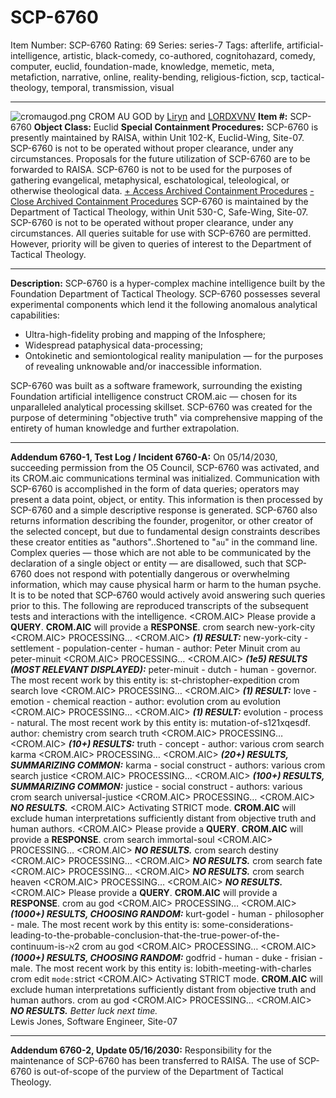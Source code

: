# SCP-6760
Item Number: SCP-6760
Rating: 69
Series: series-7
Tags: afterlife, artificial-intelligence, artistic, black-comedy, co-authored, cognitohazard, comedy, computer, euclid, foundation-made, knowledge, memetic, meta, metafiction, narrative, online, reality-bending, religious-fiction, scp, tactical-theology, temporal, transmission, visual

---

![cromaugod.png](https://scp-wiki.wikidot.com/local--files/liryn/cromaugod.png)
CROM AU GOD
by [Liryn](http://www.wikidot.com/user:info/liryn) and [LORDXVNV](http://www.wikidot.com/user:info/lordxvnv)
**Item #:** SCP-6760
**Object Class:** Euclid
**Special Containment Procedures:** SCP-6760 is presently maintained by RAISA, within Unit 102-K, Euclid-Wing, Site-07. SCP-6760 is not to be operated without proper clearance, under any circumstances. Proposals for the future utilization of SCP-6760 are to be forwarded to RAISA. SCP-6760 is not to be used for the purposes of gathering evangelical, metaphysical, eschatological, teleological, or otherwise theological data.
[\+ Access Archived Containment Procedures](javascript:;)
[\- Close Archived Containment Procedures](javascript:;)
SCP-6760 is maintained by the Department of Tactical Theology, within Unit 530-C, Safe-Wing, Site-07. SCP-6760 is not to be operated without proper clearance, under any circumstances.
All queries suitable for use with SCP-6760 are permitted. However, priority will be given to queries of interest to the Department of Tactical Theology.
* * *
**Description:** SCP-6760 is a hyper-complex machine intelligence built by the Foundation Department of Tactical Theology. SCP-6760 possesses several experimental components which lend it the following anomalous analytical capabilities:
  * Ultra-high-fidelity probing and mapping of the Infosphere;
  * Widespread pataphysical data-processing;
  * Ontokinetic and semiontological reality manipulation — for the purposes of revealing unknowable and/or inaccessible information.

SCP-6760 was built as a software framework, surrounding the existing Foundation artificial intelligence construct CROM.aic — chosen for its unparalleled analytical processing skillset.
SCP-6760 was created for the purpose of determining "objective truth" via comprehensive mapping of the entirety of human knowledge and further extrapolation.
* * *
**Addendum 6760-1, Test Log / Incident 6760-A:** On 05/14/2030, succeeding permission from the O5 Council, SCP-6760 was activated, and its CROM.aic communications terminal was initialized.
Communication with SCP-6760 is accomplished in the form of data queries; operators may present a data point, object, or entity. This information is then processed by SCP-6760 and a simple descriptive response is generated. SCP-6760 also returns information describing the founder, progenitor, or other creator of the selected concept, but due to fundamental design constraints describes these creator entities as "authors"..Shortened to "`au`" in the command line.
Complex queries — those which are not able to be communicated by the declaration of a single object or entity — are disallowed, such that SCP-6760 does not respond with potentially dangerous or overwhelming information, which may cause physical harm or harm to the human psyche. It is to be noted that SCP-6760 would actively avoid answering such queries prior to this.
The following are reproduced transcripts of the subsequent tests and interactions with the intelligence.
<CROM.AIC> Please provide a **QUERY**. **CROM.AIC** will provide a **RESPONSE**.
<user> crom search new-york-city
<CROM.AIC> PROCESSING…
<CROM.AIC> **_(1) RESULT:_** new-york-city - settlement - population-center - human - author: Peter Minuit
<user> crom au peter-minuit
<CROM.AIC> PROCESSING…
<CROM.AIC> **_(1e5) RESULTS (MOST RELEVANT DISPLAYED):_** peter-minuit - dutch - human - governor. The most recent work by this entity is: st-christopher-expedition
<user> crom search love
<CROM.AIC> PROCESSING…
<CROM.AIC> **_(1) RESULT:_** love - emotion - chemical reaction - author: evolution
<user> crom au evolution
<CROM.AIC> PROCESSING…
<CROM.AIC> **_(1) RESULT:_** evolution - process - natural. The most recent work by this entity is: mutation-of-s121xqesdf. author: chemistry
<user> crom search truth
<CROM.AIC> PROCESSING…
<CROM.AIC> **_(10+) RESULTS:_** truth - concept - author: various
<user> crom search karma
<CROM.AIC> PROCESSING…
<CROM.AIC> **_(20+) RESULTS, SUMMARIZING COMMON:_** karma - social construct - authors: various
<user> crom search justice
<CROM.AIC> PROCESSING…
<CROM.AIC> **_(100+) RESULTS, SUMMARIZING COMMON:_** justice - social construct - authors: various
<user> crom search universal-justice
<CROM.AIC> PROCESSING…
<CROM.AIC> **_NO RESULTS._**
<CROM.AIC> Activating STRICT mode. **CROM.AIC** will exclude human interpretations sufficiently distant from objective truth and human authors.
<CROM.AIC> Please provide a **QUERY**. **CROM.AIC** will provide a **RESPONSE**.
<user> crom search immortal-soul
<CROM.AIC> PROCESSING…
<CROM.AIC> **_NO RESULTS._**
<user> crom search destiny
<CROM.AIC> PROCESSING…
<CROM.AIC> **_NO RESULTS._**
<user> crom search fate
<CROM.AIC> PROCESSING…
<CROM.AIC> **_NO RESULTS._**
<user> crom search heaven
<CROM.AIC> PROCESSING…
<CROM.AIC> **_NO RESULTS._**
<CROM.AIC> Please provide a **QUERY**. **CROM.AIC** will provide a **RESPONSE**.
<user> crom au god
<CROM.AIC> PROCESSING…
<CROM.AIC> **_(1000+) RESULTS, CHOOSING RANDOM:_** kurt-godel - human - philosopher - male. The most recent work by this entity is: some-considerations-leading-to-the-probable-conclusion-that-the-true-power-of-the-continuum-is-ℵ2
<user> crom au god
<CROM.AIC> PROCESSING…
<CROM.AIC> **_(1000+) RESULTS, CHOOSING RANDOM:_** godfrid - human - duke - frisian - male. The most recent work by this entity is: lobith-meeting-with-charles
<user> crom edit `mode:`strict
<CROM.AIC> Activating STRICT mode. **CROM.AIC** will exclude human interpretations sufficiently distant from objective truth and human authors.
<user> crom au god
<CROM.AIC> PROCESSING…
<CROM.AIC> **_NO RESULTS._**
_Better luck next time._  
Lewis Jones, Software Engineer, Site-07
* * *
**Addendum 6760-2, Update 05/16/2030:** Responsibility for the maintenance of SCP-6760 has been transferred to RAISA.
The use of SCP-6760 is out-of-scope of the purview of the Department of Tactical Theology.